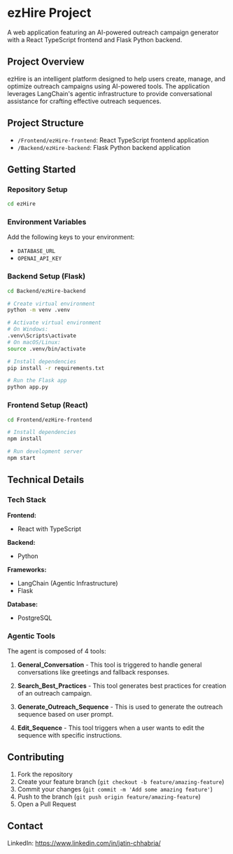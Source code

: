 # ezHire Project

A web application featuring an AI-powered outreach campaign generator with a React TypeScript frontend and Flask Python backend.

## Project Overview

ezHire is an intelligent platform designed to help users create, manage, and optimize outreach campaigns using AI-powered tools. The application leverages LangChain's agentic infrastructure to provide conversational assistance for crafting effective outreach sequences.

## Project Structure

- `/Frontend/ezHire-frontend`: React TypeScript frontend application
- `/Backend/ezHire-backend`: Flask Python backend application

## Getting Started


### Repository Setup

```bash
cd ezHire
```

### Environment Variables

Add the following keys to your environment:
- `DATABASE_URL`
- `OPENAI_API_KEY`

### Backend Setup (Flask)

```bash
cd Backend/ezHire-backend

# Create virtual environment
python -m venv .venv

# Activate virtual environment
# On Windows:
.venv\Scripts\activate
# On macOS/Linux:
source .venv/bin/activate

# Install dependencies
pip install -r requirements.txt

# Run the Flask app
python app.py
```

### Frontend Setup (React)

```bash
cd Frontend/ezHire-frontend

# Install dependencies 
npm install

# Run development server 
npm start
```

## Technical Details

### Tech Stack

**Frontend:**
- React with TypeScript

**Backend:**
- Python

**Frameworks:**
- LangChain (Agentic Infrastructure)
- Flask

**Database:**
- PostgreSQL

### Agentic Tools

The agent is composed of 4 tools:

1. **General_Conversation** - This tool is triggered to handle general conversations like greetings and fallback responses.

2. **Search_Best_Practices** - This tool generates best practices for creation of an outreach campaign.

3. **Generate_Outreach_Sequence** - This is used to generate the outreach sequence based on user prompt.

4. **Edit_Sequence** - This tool triggers when a user wants to edit the sequence with specific instructions.

## Contributing

1. Fork the repository
2. Create your feature branch (`git checkout -b feature/amazing-feature`)
3. Commit your changes (`git commit -m 'Add some amazing feature'`)
4. Push to the branch (`git push origin feature/amazing-feature`)
5. Open a Pull Request


## Contact

LinkedIn: https://www.linkedin.com/in/jatin-chhabria/

